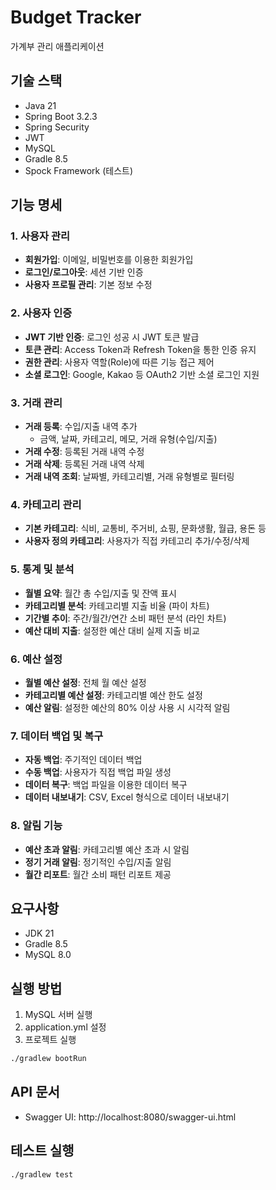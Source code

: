 # Budget Tracker

가계부 관리 애플리케이션

## 기술 스택

- Java 21
- Spring Boot 3.2.3
- Spring Security
- JWT
- MySQL
- Gradle 8.5
- Spock Framework (테스트)

## 기능 명세
 
 ### 1. 사용자 관리
 
 - **회원가입**: 이메일, 비밀번호를 이용한 회원가입
 - **로그인/로그아웃**: 세션 기반 인증
 - **사용자 프로필 관리**: 기본 정보 수정
 
 ### 2. 사용자 인증
 
 - **JWT 기반 인증**: 로그인 성공 시 JWT 토큰 발급
 - **토큰 관리**: Access Token과 Refresh Token을 통한 인증 유지
 - **권한 관리**: 사용자 역할(Role)에 따른 기능 접근 제어
 - **소셜 로그인**: Google, Kakao 등 OAuth2 기반 소셜 로그인 지원
 
 ### 3. 거래 관리
 
 - **거래 등록**: 수입/지출 내역 추가
   - 금액, 날짜, 카테고리, 메모, 거래 유형(수입/지출)
 - **거래 수정**: 등록된 거래 내역 수정
 - **거래 삭제**: 등록된 거래 내역 삭제
 - **거래 내역 조회**: 날짜별, 카테고리별, 거래 유형별로 필터링
 
 ### 4. 카테고리 관리
 
 - **기본 카테고리**: 식비, 교통비, 주거비, 쇼핑, 문화생활, 월급, 용돈 등
 - **사용자 정의 카테고리**: 사용자가 직접 카테고리 추가/수정/삭제
 
 ### 5. 통계 및 분석
 
 - **월별 요약**: 월간 총 수입/지출 및 잔액 표시
 - **카테고리별 분석**: 카테고리별 지출 비율 (파이 차트)
 - **기간별 추이**: 주간/월간/연간 소비 패턴 분석 (라인 차트)
 - **예산 대비 지출**: 설정한 예산 대비 실제 지출 비교
 
 ### 6. 예산 설정
 
 - **월별 예산 설정**: 전체 월 예산 설정
 - **카테고리별 예산 설정**: 카테고리별 예산 한도 설정
 - **예산 알림**: 설정한 예산의 80% 이상 사용 시 시각적 알림

### 7. 데이터 백업 및 복구

- **자동 백업**: 주기적인 데이터 백업
- **수동 백업**: 사용자가 직접 백업 파일 생성
- **데이터 복구**: 백업 파일을 이용한 데이터 복구
- **데이터 내보내기**: CSV, Excel 형식으로 데이터 내보내기

### 8. 알림 기능

- **예산 초과 알림**: 카테고리별 예산 초과 시 알림
- **정기 거래 알림**: 정기적인 수입/지출 알림
- **월간 리포트**: 월간 소비 패턴 리포트 제공

## 요구사항

- JDK 21
- Gradle 8.5
- MySQL 8.0

## 실행 방법

1. MySQL 서버 실행
2. application.yml 설정
3. 프로젝트 실행
```bash
./gradlew bootRun
```

## API 문서

- Swagger UI: http://localhost:8080/swagger-ui.html

## 테스트 실행

```bash
./gradlew test
```
